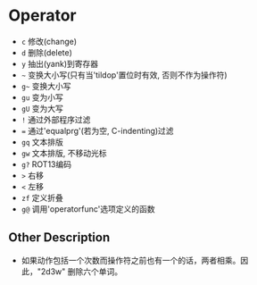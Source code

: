 # Operator

* `c` 修改(change) 
* `d` 删除(delete)
* `y` 抽出(yank)到寄存器
* `~` 变换大小写(只有当'tildop'置位时有效, 否则不作为操作符)
* `g~` 变换大小写
* `gu` 变为小写
* `gU` 变为大写
* `!` 通过外部程序过滤
* `=` 通过'equalprg'(若为空, C-indenting)过滤
* `gq` 文本排版
* `gw` 文本排版, 不移动光标
* `g?` ROT13编码 
* `>` 右移
* `<` 左移
* `zf` 定义折叠
* `g@` 调用'operatorfunc'选项定义的函数

## Other Description

* 如果动作包括一个次数而操作符之前也有一个的话，两者相乘。因此，"2d3w" 删除六个单词。
